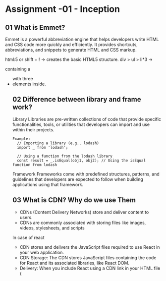 # Assignment -01 - Inception

## 01 What is Emmet?
  Emmet is a powerful abbreviation engine that helps developers write HTML and CSS code more quickly and efficiently. It provides shortcuts, abbreviations, and snippets to generate HTML and CSS markup.

  html:5 or shift + ! -> creates the basic HTML5 structure.
  div > ul > li*3 -> <div> containing a <ul> with three <li> elements inside.

## 02 Difference between library and frame work?
   Library
    Libraries are pre-written collections of code that provide specific functionalities, tools, or utilities that developers can import and use within their projects.

    Example:
      // Importing a library (e.g., lodash)
      import _ from 'lodash';

      // Using a function from the lodash library
      const result = _.isEqual(obj1, obj2); // Using the isEqual function from lodash

   Framework
    Frameworks come with predefined structures, patterns, and guidelines that developers are expected to follow when building applications using that framework.
    

## 03 What is CDN? Why do we use Them
   - CDNs (Content Delivery Networks) store and deliver content to users. 
   - CDNs are commonly associated with storing files like images, videos, stylesheets, and scripts

   In case of react
   - CDN stores and delivers the JavaScript files required to use React in your web application.
   - CDN Storage: The CDN stores JavaScript files containing the code for React and its associated libraries, like React DOM.
   - Delivery: When you include React using a CDN link in your HTML file (<script> tag with a CDN URL), the browser fetches these JavaScript files from the CDN and executes them.
    
## 04 Why react is know as REact
   "React" actually originates from its core concept of reacting to changes in data or state and efficiently updating the user interface. 

   -   Reacting to Changes: When something in your web app changes, like a piece of data or user interaction, React quickly notices and updates only the parts of the webpage that need to change.

   - So, "React" is named after its ability to react quickly and efficiently to changes in your app, updating the user interface dynamically without wasting time or resources by redoing everything from scratch. 

## 05 Why do we use Cross-Origin in script tag
   When you fetch resources (like scripts) from a CDN that are hosted on a different domain (cross-origin), using the crossorigin attribute helps in addressing security concerns, particularly related to Cross-Origin Resource Sharing (CORS).
    
   - When you fetch resources (like scripts) from a CDN that are hosted on a different domain (cross-origin), using the crossorigin attribute helps in addressing security concerns, particularly related to Cross-Origin Resource Sharing (CORS).  

## 06 What is the difference between React and ReactDom?
   React:
    Imagine React as the engine or the brain of the operation. It's the core library that helps you build user interfaces by creating and managing components, handling state and props, and defining how your UI should look and behave.

   import React from 'react';

    function MyComponent() {
      return <h1>Hello, I'm a React component!</h1>;
    }

    React DOM: 
      Now, think of React DOM as the bridge between React and the actual web page (the Document Object Model or DOM). It's like the messenger that takes what React created and puts it into the browser so you can see it on the screen.

      import React from 'react';
      import ReactDOM from 'react-dom';

      function MyComponent() {
        return <h1>Hello, I'm a React component!</h1>;
      }

      ReactDOM.render(
        <MyComponent />,
        document.getElementById('root')
      );

## 07 What is difference between react.development.js and production,js
    Development Version of React:
      For Building & Debugging
      Helpful Warnings & Tools
      Focused on Debugging
  

    Development Version of React:
      For Building & Debugging
      Helpful Warnings & Tools
      Focused on Debugging:
      Production Version of React

         


https://github.com/chaithrareddy47/React-js-By-Akshay-Saini





     




   